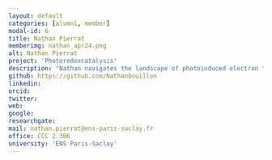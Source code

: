 ```yaml
---
layout: default
categories: [alumni, member]
modal-id: 6
title: Nathan Pierrat
memberimg: nathan_apr24.png
alt: Nathan Pierrat
project: 'Photoredoxcatalysis'
description: "Nathan navigates the landscape of photoinduced electron transfer processes in dyads composed of perylene chromophores and Rh catalytic centers."
github: https://github.com/Nathanbouillon
linkedin: 
orcid: 
twitter: 
web:
google: 
researchgate: 
mail: nathan.pierrat@ens-paris-saclay.fr
office: CCC 2.306
university: 'ENS Paris-Saclay'
---
```

